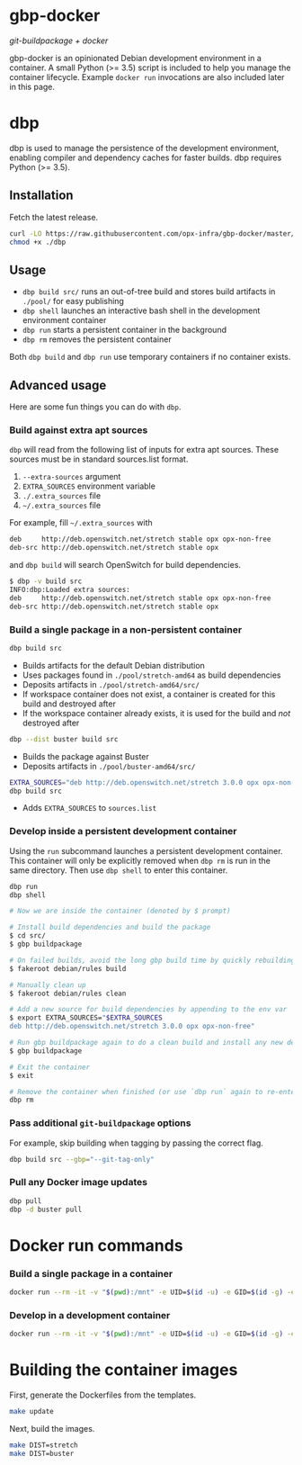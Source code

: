 # gbp-docker

*git-buildpackage + docker*

gbp-docker is an opinionated Debian development environment in a container. A small Python (>= 3.5) script is included to help you manage the container lifecycle. Example `docker run` invocations are also included later in this page.

# dbp

dbp is used to manage the persistence of the development environment, enabling compiler and dependency caches for faster builds. dbp requires Python (>= 3.5).

## Installation

Fetch the latest release.

```bash
curl -LO https://raw.githubusercontent.com/opx-infra/gbp-docker/master/dbp
chmod +x ./dbp
```

## Usage

* `dbp build src/` runs an out-of-tree build and stores build artifacts in `./pool/` for easy publishing
* `dbp shell` launches an interactive bash shell in the development environment container
* `dbp run` starts a persistent container in the background
* `dbp rm` removes the persistent container

Both `dbp build` and `dbp run` use temporary containers if no container exists.

## Advanced usage

Here are some fun things you can do with `dbp`.

### Build against extra apt sources

`dbp` will read from the following list of inputs for extra apt sources. These sources must be in standard sources.list format.

1. `--extra-sources` argument
1. `EXTRA_SOURCES` environment variable
1. `./.extra_sources` file
1. `~/.extra_sources` file

For example, fill `~/.extra_sources` with
```bash
deb     http://deb.openswitch.net/stretch stable opx opx-non-free
deb-src http://deb.openswitch.net/stretch stable opx
```
and `dbp build` will search OpenSwitch for build dependencies.

```bash
$ dbp -v build src
INFO:dbp:Loaded extra sources:
deb     http://deb.openswitch.net/stretch stable opx opx-non-free
deb-src http://deb.openswitch.net/stretch stable opx
```

### Build a single package in a non-persistent container

```bash
dbp build src
```

* Builds artifacts for the default Debian distribution
* Uses packages found in `./pool/stretch-amd64` as build dependencies
* Deposits artifacts in `./pool/stretch-amd64/src/`
* If workspace container does not exist, a container is created for this build and destroyed after
* If the workspace container already exists, it is used for the build and *not* destroyed after

```bash
dbp --dist buster build src
```

* Builds the package against Buster
* Deposits artifacts in `./pool/buster-amd64/src/`

```bash
EXTRA_SOURCES="deb http://deb.openswitch.net/stretch 3.0.0 opx opx-non-free"
dbp build src
```

* Adds `EXTRA_SOURCES` to `sources.list`

### Develop inside a persistent development container

Using the `run` subcommand launches a persistent development container. This container will only be explicitly removed when `dbp rm` is run in the same directory. Then use `dbp shell` to enter this container.

```bash
dbp run
dbp shell

# Now we are inside the container (denoted by $ prompt)

# Install build dependencies and build the package
$ cd src/
$ gbp buildpackage

# On failed builds, avoid the long gbp build time by quickly rebuilding
$ fakeroot debian/rules build

# Manually clean up
$ fakeroot debian/rules clean

# Add a new source for build dependencies by appending to the env var
$ export EXTRA_SOURCES="$EXTRA_SOURCES
deb http://deb.openswitch.net/stretch 3.0.0 opx opx-non-free"

# Run gbp buildpackage again to do a clean build and install any new dependencies
$ gbp buildpackage

# Exit the container
$ exit

# Remove the container when finished (or use `dbp run` again to re-enter the same container)
dbp rm
```

### Pass additional `git-buildpackage` options

For example, skip building when tagging by passing the correct flag.

```bash
dbp build src --gbp="--git-tag-only"
```

### Pull any Docker image updates

```bash
dbp pull
dbp -d buster pull
```

# Docker run commands

### Build a single package in a container

```bash
docker run --rm -it -v "$(pwd):/mnt" -e UID=$(id -u) -e GID=$(id -g) -e EXTRA_SOURCES opxhub/gbp:stretch build ./src/
```

### Develop in a development container

```bash
docker run --rm -it -v "$(pwd):/mnt" -e UID=$(id -u) -e GID=$(id -g) -e EXTRA_SOURCES opxhub/gbp:stretch-dev
```

# Building the container images

First, generate the Dockerfiles from the templates.

```bash
make update
```

Next, build the images.

```bash
make DIST=stretch
make DIST=buster
```
